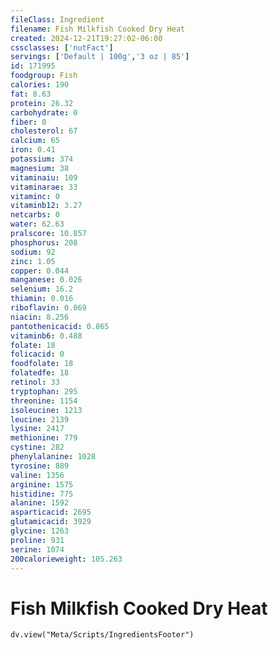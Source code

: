 ```yaml
---
fileClass: Ingredient
filename: Fish Milkfish Cooked Dry Heat
created: 2024-12-21T19:27:02-06:00
cssclasses: ['nutFact']
servings: ['Default | 100g','3 oz | 85']
id: 171995
foodgroup: Fish
calories: 190
fat: 8.63
protein: 26.32
carbohydrate: 0
fiber: 0
cholesterol: 67
calcium: 65
iron: 0.41
potassium: 374
magnesium: 38
vitaminaiu: 109
vitaminarae: 33
vitaminc: 0
vitaminb12: 3.27
netcarbs: 0
water: 62.63
pralscore: 10.857
phosphorus: 208
sodium: 92
zinc: 1.05
copper: 0.044
manganese: 0.026
selenium: 16.2
thiamin: 0.016
riboflavin: 0.069
niacin: 8.256
pantothenicacid: 0.865
vitaminb6: 0.488
folate: 18
folicacid: 0
foodfolate: 18
folatedfe: 18
retinol: 33
tryptophan: 295
threonine: 1154
isoleucine: 1213
leucine: 2139
lysine: 2417
methionine: 779
cystine: 282
phenylalanine: 1028
tyrosine: 889
valine: 1356
arginine: 1575
histidine: 775
alanine: 1592
asparticacid: 2695
glutamicacid: 3929
glycine: 1263
proline: 931
serine: 1074
200calorieweight: 105.263
---
```


# Fish Milkfish Cooked Dry Heat

```dataviewjs
dv.view("Meta/Scripts/IngredientsFooter")
```